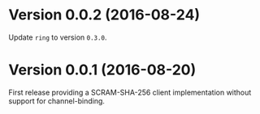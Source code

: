 Version 0.0.2 (2016-08-24)
==========================
Update `ring` to version `0.3.0`.

Version 0.0.1 (2016-08-20)
==========================
First release providing a SCRAM-SHA-256 client implementation without support for channel-binding.
